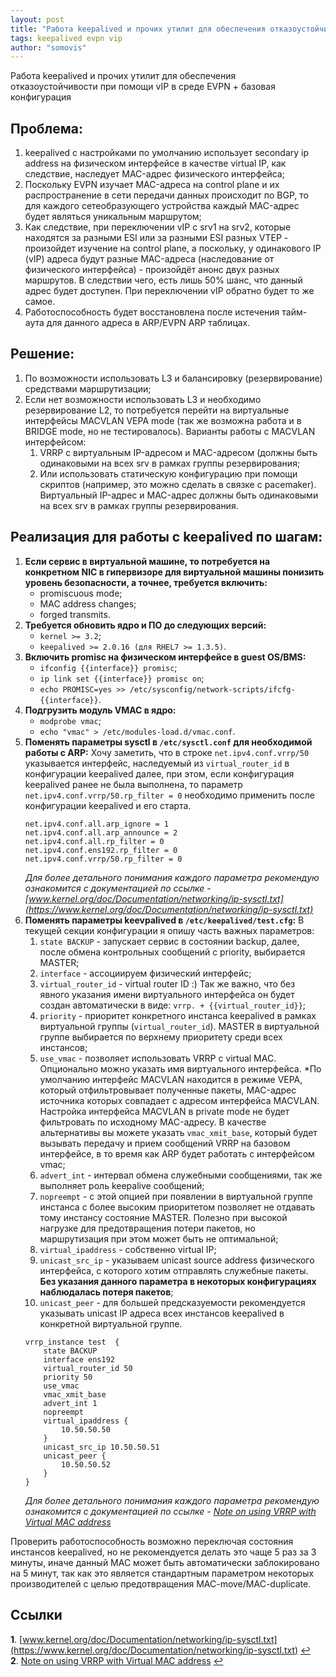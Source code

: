 ```yaml
---
layout: post
title: "Работа keepalived и прочих утилит для обеспечения отказоустойчивости при помощи vIP в среде EVPN + базовая конфигурация"
tags: keepalived evpn vip
author: "somovis"
---
```


Работа keepalived и прочих утилит для обеспечения отказоустойчивости при помощи vIP в среде EVPN + базовая конфигурация

## Проблема:
1. keepalived с настройками по умолчанию использует secondary ip address на физическом интерфейсе в качестве virtual IP, как следствие, наследует MAC-адрес физического интерфейса;
2. Поскольку EVPN изучает MAC-адреса на control plane и их распространение в сети передачи данных происходит по BGP, то для каждого сетеобразующего устройства каждый MAC-адрес будет являться уникальным маршрутом;
3. Как следствие, при переключении vIP с srv1 на srv2, которые находятся за разными ESI или за разными ESI разных VTEP - произойдет изучение на control plane, а поскольку, у одинакового IP (vIP) адреса будут разные MAC-адреса (наследование от физического интерфейса) - произойдёт анонс двух разных маршрутов. В следствии чего, есть лишь 50% шанс, что данный адрес будет доступен. При переключении vIP обратно будет то же самое.
4. Работоспособность будет восстановлена после истечения тайм-аута для данного адреса в ARP/EVPN ARP таблицах.

## Решение:
1. По возможности использовать L3 и балансировку (резервирование) средствами маршрутизации;
2. Если нет возможности использовать L3 и необходимо резервирование L2, то потребуется перейти на виртуальные интерфейсы MACVLAN VEPA mode (так же возможна работа и в BRIDGE mode, но не тестировалось).
Варианты работы с MACVLAN интерфейсом:
   1. VRRP с виртуальным IP-адресом и MAC-адресом (должны быть одинаковыми на всех srv в рамках группы резервирования;
   2. Или использовать статическую конфигурацию при помощи скриптов (например, это можно сделать в связке с pacemaker). Виртуальный IP-адрес и MAC-адрес должны быть одинаковыми на всех srv в рамках группы резервирования.

## Реализация для работы с keepalived по шагам:
1. **Если сервис в виртуальной машине, то потребуется на конкретном NIC в гипервизоре для виртуальной машины понизить уровень безопасности, а точнее, требуется включить:**
   * promiscuous mode;
   * MAC address changes;
   * forged transmits.
2. **Требуется обновить ядро и ПО до следующих версий:**
    * ```kernel >= 3.2```;
    * ```keepalived >= 2.0.16 (для RHEL7 >= 1.3.5)```.
3. **Включить promisc на физическом интерфейсе в guest OS/BMS:**
    * ```ifconfig {{interface}} promisc```;
    * ```ip link set {{interface}} promisc on```;
    * ```echo PROMISC=yes >> /etc/sysconfig/network-scripts/ifcfg-{{interface}}```.
4. **Подгрузить модуль VMAC в ядро:**
    * ```modprobe vmac```;
    * ```echo "vmac" > /etc/modules-load.d/vmac.conf```.
5. **Поменять параметры sysctl в ```/etc/sysctl.conf``` для необходимой работы с ARP:**
    Хочу заметить, что в строке ```net.ipv4.conf.vrrp/50``` указывается интерфейс, наследуемый из ```virtual_router_id``` в конфигурации keepalived далее, при этом, если конфигурация keepalived ранее не была выполнена, то параметр ```net.ipv4.conf.vrrp/50.rp_filter = 0``` необходимо применить после конфигурации keepalived и его старта.
    ```
    net.ipv4.conf.all.arp_ignore = 1
    net.ipv4.conf.all.arp_announce = 2
    net.ipv4.conf.all.rp_filter = 0
    net.ipv4.conf.ens192.rp_filter = 0
    net.ipv4.conf.vrrp/50.rp_filter = 0
    ```
     *Для более детального понимания каждого параметра рекомендую ознакомится с документацией по ссылке - [www.kernel.org/doc/Documentation/networking/ip-sysctl.txt](https://www.kernel.org/doc/Documentation/networking/ip-sysctl.txt)*
6. **Поменять параметры keevpalived в ```/etc/keepalived/test.cfg```:**
    В текущей секции конфигурации я опишу часть важных параметров:
    1. ```state BACKUP``` - запускает сервис в состоянии backup, далее, после обмена контрольных сообщений с priority, выбирается MASTER;
    2. ```interface``` - ассоциируем физический интерфейс;
    3. ```virtual_router_id``` - virtual router ID :)
    Так же важно, что без явного указания имени виртуального интерфейса он будет создан автоматически в виде: ```vrrp. + {{virtual_router_id}}```;
    4. ```priority``` - приоритет конкретного инстанса keepalived в рамках виртуальной группы (```virtual_router_id```).
    MASTER в виртуальной группе выбирается по верхнему приоритету среди всех инстансов;
    5. ```use_vmac``` - позволяет использовать VRRP с virtual MAC. Опционально можно указать имя виртуального интерфейса.
    *По умолчанию интерфейс MACVLAN находится в режиме VEPA, который отфильтровывает полученные пакеты, MAC-адрес источника которых совпадает с адресом интерфейса MACVLAN. Настройка интерфейса MACVLAN в private mode не будет фильтровать по исходному MAC-адресу.
    В качестве альтернативы вы можете указать ```vmac_xmit_base```, который будет вызывать передачу и прием сообщений VRRP на базовом интерфейсе, в то время как ARP будет работать с интерфейсом vmac;
    6. ```advert_int``` - интервал обмена служебными сообщениями, так же выполняет роль keepalive сообщений;
    7. ```nopreempt``` - с этой опцией при появлении в виртуальной группе инстанса с более высоким приоритетом позволяет не отдавать тому инстансу состояние MASTER. Полезно при высокой нагрузке для предотвращения потери пакетов, но маршрутизация при этом может быть не оптимальной;
    8. ```virtual_ipaddress``` - собственно virtual IP;
    9. ```unicast_src_ip``` - указываем unicast source address физического интерфейса, с которого хотим отправлять служебные пакеты. **Без указания данного параметра в некоторых конфигурациях наблюдалась потеря пакетов**;
    10. ```unicast_peer``` - для большей предсказуемости рекомендуется указывать unicast IP адреса всех инстансов keepalived в конкретной виртуальной группе.
    ```
    vrrp_instance test  {
        state BACKUP
        interface ens192
        virtual_router_id 50
        priority 50
        use_vmac
        vmac_xmit_base
        advert_int 1
        nopreempt
        virtual_ipaddress {
            10.50.50.50
        }
        unicast_src_ip 10.50.50.51
        unicast_peer { 
            10.50.50.52
        }
    }
    ```
    *Для более детального понимания каждого параметра рекомендую ознакомится с документацией по ссылке - [Note on using VRRP with Virtual MAC address](https://github.com/acassen/keepalived/blob/master/doc/NOTE_vrrp_vmac.txt)*

Проверить работоспособность возможно переключая состояния инстансов keepalived, но не рекомендуется делать это чаще 5 раз за 3 минуты, иначе данный MAC может быть автоматически заблокировано на 5 минут, так как это является стандартным параметром некоторых производителей с целью предотвращения MAC-move/MAC-duplicate.

## Ссылки
<b id="f1">1</b>. [www.kernel.org/doc/Documentation/networking/ip-sysctl.txt](https://www.kernel.org/doc/Documentation/networking/ip-sysctl.txt) [↩](#a1)<br/>
<b id="f2">2</b>. [Note on using VRRP with Virtual MAC address](https://github.com/acassen/keepalived/blob/master/doc/NOTE_vrrp_vmac.txt) [↩](#a2)<br/>
